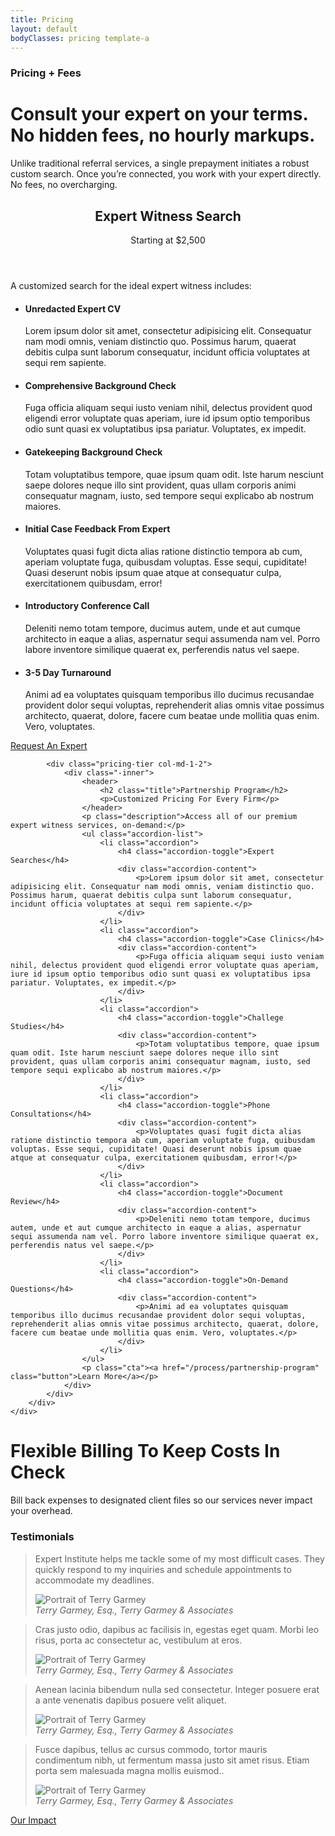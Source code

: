 ```yaml
---
title: Pricing
layout: default
bodyClasses: pricing template-a
---
```


<div class="page-header centered">
    <div class="site-wrapper">
        <div class="header-text">
            <h3 class="subtitle">Pricing + Fees</h3>
            <h1 class="title">Consult your expert on your terms.<br> No hidden fees, no hourly markups.</h1>
            <p>Unlike traditional referral services, a single prepayment initiates a robust custom search. Once you’re connected, you work with your expert directly. No fees, no overcharging.</p>
        </div>
    </div>
</div>

<div class="section">
    <div class="site-wrapper">
        <div class="pricing-tiers">        
            <div class="pricing-tier col-md-1-2">
                <div class="-inner">                
                    <header>            
                        <h2 class="title">Expert Witness Search</h2>
                        <p>Starting at $2,500</p>
                    </header>
                    <p class="description">A customized search for the ideal expert witness includes:</p>
                    <ul class="accordion-list">
                        <li class="accordion">
                            <h4 class="accordion-toggle">Unredacted Expert CV</h4>
                            <div class="accordion-content">
                                <p>Lorem ipsum dolor sit amet, consectetur adipisicing elit. Consequatur nam modi omnis, veniam distinctio quo. Possimus harum, quaerat debitis culpa sunt laborum consequatur, incidunt officia voluptates at sequi rem sapiente.</p>
                            </div>
                        </li>
                        <li class="accordion">
                            <h4 class="accordion-toggle">Comprehensive Background Check</h4>
                            <div class="accordion-content">
                                <p>Fuga officia aliquam sequi iusto veniam nihil, delectus provident quod eligendi error voluptate quas aperiam, iure id ipsum optio temporibus odio sunt quasi ex voluptatibus ipsa pariatur. Voluptates, ex impedit.</p>
                            </div>
                        </li>
                        <li class="accordion">
                            <h4 class="accordion-toggle">Gatekeeping Background Check</h4>
                            <div class="accordion-content">
                                <p>Totam voluptatibus tempore, quae ipsum quam odit. Iste harum nesciunt saepe dolores neque illo sint provident, quas ullam corporis animi consequatur magnam, iusto, sed tempore sequi explicabo ab nostrum maiores.</p>
                            </div>
                        </li>
                        <li class="accordion">
                            <h4 class="accordion-toggle">Initial Case Feedback From Expert</h4>
                            <div class="accordion-content">
                                <p>Voluptates quasi fugit dicta alias ratione distinctio tempora ab cum, aperiam voluptate fuga, quibusdam voluptas. Esse sequi, cupiditate! Quasi deserunt nobis ipsum quae atque at consequatur culpa, exercitationem quibusdam, error!</p>
                            </div>
                        </li>
                        <li class="accordion">
                            <h4 class="accordion-toggle">Introductory Conference Call</h4>
                            <div class="accordion-content">
                                <p>Deleniti nemo totam tempore, ducimus autem, unde et aut cumque architecto in eaque a alias, aspernatur sequi assumenda nam vel. Porro labore inventore similique quaerat ex, perferendis natus vel saepe.</p>
                            </div>
                        </li>
                        <li class="accordion">
                            <h4 class="accordion-toggle">3-5 Day Turnaround</h4>
                            <div class="accordion-content">
                                <p>Animi ad ea voluptates quisquam temporibus illo ducimus recusandae provident dolor sequi voluptas, reprehenderit alias omnis vitae possimus architecto, quaerat, dolore, facere cum beatae unde mollitia quas enim. Vero, voluptates.</p>
                            </div>
                        </li>
                    </ul>
                    <p class="cta"><a href="/process/request-an-expert" class="button">Request An Expert</a></p>
                </div>
            </div>

            <div class="pricing-tier col-md-1-2">
                <div class="-inner">                
                    <header>            
                        <h2 class="title">Partnership Program</h2>
                        <p>Customized Pricing For Every Firm</p>
                    </header>
                    <p class="description">Access all of our premium expert witness services, on-demand:</p>
                    <ul class="accordion-list">
                        <li class="accordion">
                            <h4 class="accordion-toggle">Expert Searches</h4>
                            <div class="accordion-content">
                                <p>Lorem ipsum dolor sit amet, consectetur adipisicing elit. Consequatur nam modi omnis, veniam distinctio quo. Possimus harum, quaerat debitis culpa sunt laborum consequatur, incidunt officia voluptates at sequi rem sapiente.</p>
                            </div>
                        </li>
                        <li class="accordion">
                            <h4 class="accordion-toggle">Case Clinics</h4>
                            <div class="accordion-content">
                                <p>Fuga officia aliquam sequi iusto veniam nihil, delectus provident quod eligendi error voluptate quas aperiam, iure id ipsum optio temporibus odio sunt quasi ex voluptatibus ipsa pariatur. Voluptates, ex impedit.</p>
                            </div>
                        </li>
                        <li class="accordion">
                            <h4 class="accordion-toggle">Challege Studies</h4>
                            <div class="accordion-content">
                                <p>Totam voluptatibus tempore, quae ipsum quam odit. Iste harum nesciunt saepe dolores neque illo sint provident, quas ullam corporis animi consequatur magnam, iusto, sed tempore sequi explicabo ab nostrum maiores.</p>
                            </div>
                        </li>
                        <li class="accordion">
                            <h4 class="accordion-toggle">Phone Consultations</h4>
                            <div class="accordion-content">
                                <p>Voluptates quasi fugit dicta alias ratione distinctio tempora ab cum, aperiam voluptate fuga, quibusdam voluptas. Esse sequi, cupiditate! Quasi deserunt nobis ipsum quae atque at consequatur culpa, exercitationem quibusdam, error!</p>
                            </div>
                        </li>
                        <li class="accordion">
                            <h4 class="accordion-toggle">Document Review</h4>
                            <div class="accordion-content">
                                <p>Deleniti nemo totam tempore, ducimus autem, unde et aut cumque architecto in eaque a alias, aspernatur sequi assumenda nam vel. Porro labore inventore similique quaerat ex, perferendis natus vel saepe.</p>
                            </div>
                        </li>
                        <li class="accordion">
                            <h4 class="accordion-toggle">On-Demand Questions</h4>
                            <div class="accordion-content">
                                <p>Animi ad ea voluptates quisquam temporibus illo ducimus recusandae provident dolor sequi voluptas, reprehenderit alias omnis vitae possimus architecto, quaerat, dolore, facere cum beatae unde mollitia quas enim. Vero, voluptates.</p>
                            </div>
                        </li>
                    </ul>
                    <p class="cta"><a href="/process/partnership-program" class="button">Learn More</a></p>
                </div>
            </div>
        </div>
    </div>
</div>

<div class="section block-centered-text">
    <div class="site-wrapper">
        <div class="section-content">
            <h1 class="block-title animate-in">Flexible Billing To Keep Costs In Check</h1>
            <p class="animate-in">Bill back expenses to designated client files so our services never impact your overhead.</p>
        </div>
    </div>
</div>

<div class="section block-testimonials block">
    <div class="site-wrapper">
        <h3 class="section-label">Testimonials</h3>
        <div class="section-content">
            <div class="carousel carousel-fadein">
                <blockquote class="testimonial">
                    <div class="-inner">                    
                        <p>Expert Institute helps me tackle some of my most difficult cases. They quickly respond to my inquiries and schedule appointments to accommodate my deadlines.</p>
                        <footer>
                            <div class="testimonial-image"><img src="/dist/images/avatar.jpg" alt="Portrait of Terry Garmey"></div>
                            <cite><span class="name">Terry Garmey, Esq.,</span> <span class="business">Terry Garmey & Associates</span></cite>
                        </footer>
                    </div>
                </blockquote>
                <blockquote class="testimonial">
                    <div class="-inner">                    
                        <p>Cras justo odio, dapibus ac facilisis in, egestas eget quam. Morbi leo risus, porta ac consectetur ac, vestibulum at eros.</p>
                        <footer>
                            <div class="testimonial-image"><img src="/dist/images/avatar.jpg" alt="Portrait of Terry Garmey"></div>
                            <cite><span class="name">Terry Garmey, Esq.,</span> <span class="business">Terry Garmey & Associates</span></cite>
                        </footer>
                    </div>
                </blockquote>
                <blockquote class="testimonial">
                    <div class="-inner">
                        <p>Aenean lacinia bibendum nulla sed consectetur. Integer posuere erat a ante venenatis dapibus posuere velit aliquet.</p>
                        <footer>
                            <div class="testimonial-image"><img src="/dist/images/avatar.jpg" alt="Portrait of Terry Garmey"></div>
                            <cite><span class="name">Terry Garmey, Esq.,</span> <span class="business">Terry Garmey & Associates</span></cite>
                        </footer>
                    </div>
                </blockquote>
                <blockquote class="testimonial">
                    <div class="-inner">                    
                        <p>Fusce dapibus, tellus ac cursus commodo, tortor mauris condimentum nibh, ut fermentum massa justo sit amet risus. Etiam porta sem malesuada magna mollis euismod..</p>
                        <footer>
                            <div class="testimonial-image"><img src="/dist/images/avatar.jpg" alt="Portrait of Terry Garmey"></div>
                            <cite><span class="name">Terry Garmey, Esq.,</span> <span class="business">Terry Garmey & Associates</span></cite>
                        </footer>
                    </div>
                </blockquote>
            </div>
        </div>
        <p class="block-cta align-center"><a href="results/measurable-impact" class="button -gold">Our Impact</a></p>
    </div>
</div>